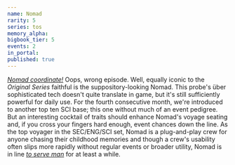 ```yaml
---
name: Nomad
rarity: 5
series: tos
memory_alpha:
bigbook_tier: 5
events: 2
in_portal:
published: true
---
```


[_Nomad coordinate!_](https://www.youtube.com/watch?v=EzVxsYzXI_Y) Oops, wrong episode. Well, equally iconic to the _Original Series_ faithful is the suppository-looking Nomad. This probe's über sophisticated tech doesn't quite translate in game, but it's still sufficiently powerful for daily use. For the fourth consecutive month, we're introduced to another top ten SCI base; this one without much of an event pedigree. But an interesting cocktail of traits should enhance Nomad's voyage seating and, if you cross your fingers hard enough, event chances down the line. As the top voyager in the SEC/ENG/SCI set, Nomad is a plug-and-play crew for anyone chasing their childhood memories and though a crew's usability often slips more rapidly without regular events or broader utility, Nomad is in line [_to serve man_](https://www.youtube.com/watch?v=dk01eeKMD_I) for at least a while.
